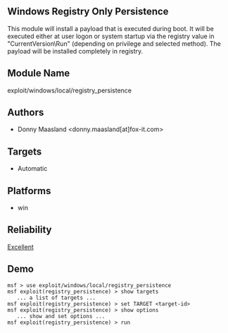 ## Windows Registry Only Persistence

This module will install a payload that is executed during 
boot. It will be executed either at user logon or system 
startup via the registry value in "CurrentVersion\Run" 
(depending on privilege and selected method). The payload 
will be installed completely in registry.


## Module Name
exploit/windows/local/registry_persistence

## Authors
* Donny Maasland <donny.maasland[at]fox-it.com>




## Targets
* Automatic


## Platforms
* win

## Reliability
[Excellent](https://github.com/rapid7/metasploit-framework/wiki/Exploit-Ranking)

## Demo

```
msf > use exploit/windows/local/registry_persistence
msf exploit(registry_persistence) > show targets
   ... a list of targets ...
msf exploit(registry_persistence) > set TARGET <target-id>
msf exploit(registry_persistence) > show options
   ... show and set options ...
msf exploit(registry_persistence) > run
```
    
    